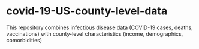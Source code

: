 # covid-19-US-county-level-data
This repository combines infectious disease data (COVID-19 cases, deaths, vaccinations) with county-level characteristics (income, demographics, comorbidities)
